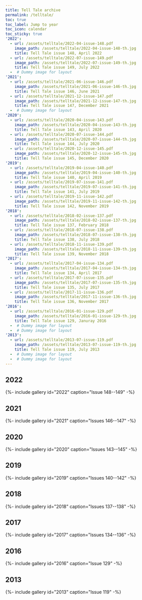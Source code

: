 ```yaml
---
title: Tell Tale archive
permalink: /telltale/
toc: true
toc_label: Jump to year
toc_icon: calendar
toc_sticky: true
'2022':
  - url: /assets/telltale/2022-04-issue-148.pdf
    image_path: /assets/telltale/2022-04-issue-148-th.jpg
    title: Tell Tale issue 148, April 2022
  - url: /assets/telltale/2022-07-issue-149.pdf
    image_path: /assets/telltale/2022-07-issue-149-th.jpg
    title: Tell Tale issue 149, July 2022
  -  # Dummy image for layout
'2021':
  - url: /assets/telltale/2021-06-issue-146.pdf
    image_path: /assets/telltale/2021-06-issue-146-th.jpg
    title: Tell Tale issue 146, June 2021
  - url: /assets/telltale/2021-12-issue-147.pdf
    image_path: /assets/telltale/2021-12-issue-147-th.jpg
    title: Tell Tale issue 147, December 2021
  -  # Dummy image for layout
'2020':
  - url: /assets/telltale/2020-04-issue-143.pdf
    image_path: /assets/telltale/2020-04-issue-143-th.jpg
    title: Tell Tale issue 143, April 2020
  - url: /assets/telltale/2020-07-issue-144.pdf
    image_path: /assets/telltale/2020-07-issue-144-th.jpg
    title: Tell Tale issue 144, July 2020
  - url: /assets/telltale/2020-12-issue-145.pdf
    image_path: /assets/telltale/2020-12-issue-145-th.jpg
    title: Tell Tale issue 145, December 2020
'2019':
  - url: /assets/telltale/2019-04-issue-140.pdf
    image_path: /assets/telltale/2019-04-issue-140-th.jpg
    title: Tell Tale issue 140, April 2019
  - url: /assets/telltale/2019-07-issue-141.pdf
    image_path: /assets/telltale/2019-07-issue-141-th.jpg
    title: Tell Tale issue 141, July 2019
  - url: /assets/telltale/2019-11-issue-142.pdf
    image_path: /assets/telltale/2019-11-issue-142-th.jpg
    title: Tell Tale issue 142, November 2019
'2018':
  - url: /assets/telltale/2018-02-issue-137.pdf
    image_path: /assets/telltale/2018-02-issue-137-th.jpg
    title: Tell Tale issue 137, February 2018
  - url: /assets/telltale/2018-07-issue-138.pdf
    image_path: /assets/telltale/2018-07-issue-138-th.jpg
    title: Tell Tale issue 138, July 2018
  - url: /assets/telltale/2018-11-issue-139.pdf
    image_path: /assets/telltale/2018-11-issue-139-th.jpg
    title: Tell Tale issue 139, November 2018
'2017':
  - url: /assets/telltale/2017-04-issue-134.pdf
    image_path: /assets/telltale/2017-04-issue-134-th.jpg
    title: Tell Tale issue 134, April 2017
  - url: /assets/telltale/2017-07-issue-135.pdf
    image_path: /assets/telltale/2017-07-issue-135-th.jpg
    title: Tell Tale issue 135, July 2017
  - url: /assets/telltale/2017-11-issue-136.pdf
    image_path: /assets/telltale/2017-11-issue-136-th.jpg
    title: Tell Tale issue 136, November 2017
'2016':
  - url: /assets/telltale/2016-01-issue-129.pdf
    image_path: /assets/telltale/2016-01-issue-129-th.jpg
    title: Tell Tale issue 129, Januray 2016
  -  # Dummy image for layout
  -  # Dummy image for layout
'2013':
  - url: /assets/telltale/2013-07-issue-119.pdf
    image_path: /assets/telltale/2013-07-issue-119-th.jpg
    title: Tell Tale issue 119, July 2013
  -  # Dummy image for layout
  -  # Dummy image for layout
---
```


## 2022

{%- include gallery id="2022" caption="Issue 148--149" -%}

## 2021

{%- include gallery id="2021" caption="Issues 146--147" -%}

## 2020

{%- include gallery id="2020" caption="Issues 143--145" -%}

## 2019

{%- include gallery id="2019" caption="Issues 140--142" -%}

## 2018

{%- include gallery id="2018" caption="Issues 137--138" -%}

## 2017

{%- include gallery id="2017" caption="Issues 134--136" -%}

## 2016

{%- include gallery id="2016" caption="Issue 129" -%}

## 2013

{%- include gallery id="2013" caption="Issue 119" -%}
